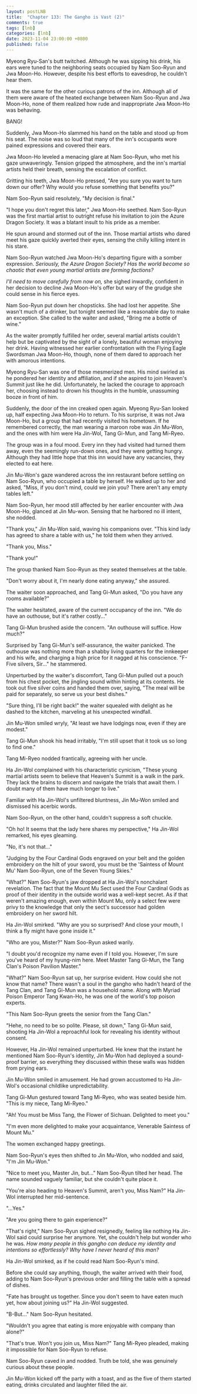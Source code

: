 ```yaml
---
layout: postLNB
title:  "Chapter 133: The Gangho is Vast (2)"
comments: true
tags: [lnb]
categories: [lnb]
date: 2023-11-04 23:00:00 +0800
published: false
---
```


Myeong Ryu-San's butt twitched. Although he was sipping his drink, his ears were tuned to the neighboring seats occupied by Nam Soo-Ryun and Jwa Moon-Ho. However, despite his best efforts to eavesdrop, he couldn't hear them.

It was the same for the other curious patrons of the inn. Although all of them were aware of the heated exchange between Nam Soo-Ryun and Jwa Moon-Ho, none of them realized how rude and inappropriate Jwa Moon-Ho was behaving.

BANG!

Suddenly, Jwa Moon-Ho slammed his hand on the table and stood up from his seat. The noise was so loud that many of the inn's occupants wore pained expressions and covered their ears.

Jwa Moon-Ho leveled a menacing glare at Nam Soo-Ryun, who met his gaze unwaveringly. Tension gripped the atmosphere, and the inn's martial artists held their breath, sensing the escalation of conflict.

Gritting his teeth, Jwa Moon-Ho pressed, "Are you sure you want to turn down our offer? Why would you refuse something that benefits you?"

Nam Soo-Ryun said resolutely, "My decision is final."

"I hope you don't regret this later," Jwa Moon-Ho seethed. Nam Soo-Ryun was the first martial artist to outright refuse his invitation to join the Azure Dragon Society. It was a blatant insult to his pride as a member.

He spun around and stormed out of the inn. Those martial artists who dared meet his gaze quickly averted their eyes, sensing the chilly killing intent in his stare.

Nam Soo-Ryun watched Jwa Moon-Ho's departing figure with a somber expression. *Seriously, the Azure Dragon Society? Has the world become so chaotic that even young martial artists are forming factions?*

*I'll need to move carefully from now on,* she sighed inwardly, confident in her decision to decline Jwa Moon-Ho's offer but wary of the grudge she could sense in his fierce eyes. 

Nam Soo-Ryun put down her chopsticks. She had lost her appetite. She wasn't much of a drinker, but tonight seemed like a reasonable day to make an exception. She called to the waiter and asked, "Bring me a bottle of wine."

As the waiter promptly fulfilled her order, several martial artists couldn't help but be captivated by the sight of a lonely, beautiful woman enjoying her drink. Having witnessed her earlier confrontation with the Flying Eagle Swordsman Jwa Moon-Ho, though, none of them dared to approach her with amorous intentions.

Myeong Ryu-San was one of those mesmerized men. His mind swirled as he pondered her identity and affiliation, and if she aspired to join Heaven's Summit just like he did. Unfortunately, he lacked the courage to approach her, choosing instead to drown his thoughts in the humble, unassuming booze in front of him.

Suddenly, the door of the inn creaked open again. Myeong Ryu-San looked up, half expecting Jwa Moon-Ho to return. To his surprise, it was not Jwa Moon-Ho, but a group that had recently visited his hometown. If he remembered correctly, the man wearing a maroon robe was Jin Mu-Won, and the ones with him were Ha Jin-Wol, Tang Gi-Mun, and Tang Mi-Ryeo.

The group was in a foul mood. Every inn they had visited had turned them away, even the seemingly run-down ones, and they were getting hungry. Although they had little hope that this inn would have any vacancies, they elected to eat here.

Jin Mu-Won's gaze wandered across the inn restaurant before settling on Nam Soo-Ryun, who occupied a table by herself. He walked up to her and asked, "Miss, if you don't mind, could we join you? There aren't any empty tables left."

Nam Soo-Ryun, her mood still affected by her earlier encounter with Jwa Moon-Ho, glanced at Jin Mu-won. Sensing that he harbored no ill intent, she nodded.

"Thank you," Jin Mu-Won said, waving his companions over. "This kind lady has agreed to share a table with us," he told them when they arrived.

"Thank you, Miss."

"Thank you!"

The group thanked Nam Soo-Ryun as they seated themselves at the table.

"Don't worry about it, I'm nearly done eating anyway," she assured.

The waiter soon approached, and Tang Gi-Mun asked, "Do you have any rooms available?"

The waiter hesitated, aware of the current occupancy of the inn. "We do have an outhouse, but it's rather costly..."

Tang Gi-Mun brushed aside the concern. "An outhouse will suffice. How much?"

Surprised by Tang Gi-Mun's self-assurance, the waiter panicked. The outhouse was nothing more than a shabby living quarters for the innkeeper and his wife, and charging a high price for it nagged at his conscience. "F-Five silvers, Sir..." he stammered.

Unperturbed by the waiter's discomfort, Tang Gi-Mun pulled out a pouch from his chest pocket, the jingling sound within hinting at its contents. He took out five silver coins and handed them over, saying, "The meal will be paid for separately, so serve us your best dishes."

"Sure thing, I'll be right back!" the waiter squealed with delight as he dashed to the kitchen, marveling at his unexpected windfall. 

Jin Mu-Won smiled wryly, "At least we have lodgings now, even if they are modest."

Tang Gi-Mun shook his head irritably, "I'm still upset that it took us so long to find one."

Tang Mi-Ryeo nodded frantically, agreeing with her uncle.

Ha Jin-Wol complained with his characteristic cynicism, "These young martial artists seem to believe that Heaven's Summit is a walk in the park. They lack the brains to discern and navigate the trials that await them. I doubt many of them have much longer to live."

Familiar with Ha Jin-Wol's unfiltered bluntness, Jin Mu-Won smiled and dismissed his acerbic words.

Nam Soo-Ryun, on the other hand, couldn't suppress a soft chuckle.

"Oh ho! It seems that the lady here shares my perspective," Ha Jin-Wol remarked, his eyes gleaming.

"No, it's not that..."

"Judging by the Four Cardinal Gods engraved on your belt and the golden embroidery on the hilt of your sword, you must be the 'Saintess of Mount Mu' Nam Soo-Ryun, one of the Seven Young Skies."

"What?" Nam Soo-Ryun's jaw dropped at Ha Jin-Wol's nonchalant revelation. The fact that the Mount Mu Sect used the Four Cardinal Gods as proof of their identity in the outside world was a well-kept secret. As if that weren't amazing enough, even within Mount Mu, only a select few were privy to the knowledge that only the sect's successor had golden embroidery on her sword hilt.

Ha Jin-Wol smirked. "Why are you so surprised? And close your mouth, I think a fly might have gone inside it."

"Who are you, Mister?" Nam Soo-Ryun asked warily.

"I doubt you'd recognize my name even if I told you. However, I'm sure you've heard of my hyung-nim here. Meet Master Tang Gi-Mun, the Tang Clan's Poison Pavilion Master."

"What?" Nam Soo-Ryun sat up, her surprise evident. How could she not know that name? There wasn't a soul in the gangho who hadn't heard of the Tang Clan, and Tang Gi-Mun was a household name. Along with Myriad Poison Emperor Tang Kwan-Ho, he was one of the world's top poison experts.

"This Nam Soo-Ryun greets the senior from the Tang Clan."

"Hehe, no need to be so polite. Please, sit down," Tang Gi-Mun said, shooting Ha Jin-Wol a reproachful look for revealing his identity without consent.

However, Ha Jin-Wol remained unperturbed. He knew that the instant he mentioned Nam Soo-Ryun's identity, Jin Mu-Won had deployed a sound-proof barrier, so everything they discussed within these walls was hidden from prying ears.

Jin Mu-Won smiled in amusement. He had grown accustomed to Ha Jin-Wol's occasional childlike unpredictability.

Tang Gi-Mun gestured toward Tang Mi-Ryeo, who was seated beside him. "This is my niece, Tang Mi-Ryeo."

"Ah! You must be Miss Tang, the Flower of Sichuan. Delighted to meet you."

"I'm even more delighted to make your acquaintance, Venerable Saintess of Mount Mu." 

The women exchanged happy greetings.

Nam Soo-Ryun's eyes then shifted to Jin Mu-Won, who nodded and said, "I'm Jin Mu-Won."

"Nice to meet you, Master Jin, but…" Nam Soo-Ryun tilted her head. The name sounded vaguely familiar, but she couldn't quite place it.

"You're also heading to Heaven's Summit, aren't you, Miss Nam?" Ha Jin-Wol interrupted her mid-sentence.

"…Yes."

"Are you going there to gain experience?"

"That's right," Nam Soo-Ryun sighed resignedly, feeling like nothing Ha Jin-Wol said could surprise her anymore. Yet, she couldn't help but wonder who he was. *How many people in this gangho can deduce my identity and intentions so effortlessly? Why have I never heard of this man?*

Ha Jin-Wol smirked, as if he could read Nam Soo-Ryun's mind.

Before she could say anything, though, the waiter arrived with their food, adding to Nam Soo-Ryun's previous order and filling the table with a spread of dishes.

"Fate has brought us together. Since you don't seem to have eaten much yet, how about joining us?" Ha Jin-Wol suggested.

"B-But…" Nam Soo-Ryun hesitated.

"Wouldn't you agree that eating is more enjoyable with company than alone?"

"That's true. Won't you join us, Miss Nam?" Tang Mi-Ryeo pleaded, making it impossible for Nam Soo-Ryun to refuse. 

Nam Soo-Ryun caved in and nodded. Truth be told, she was genuinely curious about these people.

Jin Mu-Won kicked off the party with a toast, and as the five of them started eating, drinks circulated and laughter filled the air.
